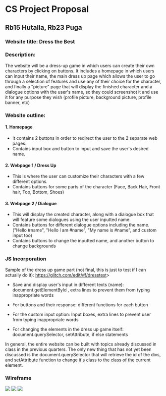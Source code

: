 # CS Project Proposal

## Rb15 Hutalla, Rb23 Puga

### Website title: Dress the Best

### Description:

The website will be a dress-up game in which users can create their own characters by clicking on buttons. It includes a homepage in which users can input their name, the main dress up page which allows the user to go through a selection of features and use any of their choice for the character, and finally a "picture" page that will display the finished character and a dialogue options with the user's name, so they could screenshot it and use it for any purpose they wish (profile picture, background picture, profile banner, etc)

### Website outline:

#### 1. Homepage

- It contains 2 buttons in order to redirect the user to the 2 separate web pages.
- Contains input box and button to input and save the user's desired name.

#### 2. Webpage 1 / Dress Up

- This is where the user can customize their characters with a few different options.
- Contains buttons for some parts of the character (Face, Back Hair, Front hair, Top, Bottom, Shoes)

#### 3. Webpage 2 / Dialogue

- This will display the created character, along with a dialogue box that will feature some dialogues using the user inputted name.
- Contains buttons for different dialogue options including the name. ("Hello #name", "Hello I am #name", "My name is #name", and custom input too)
- Contains buttons to change the inputted name, and another button to change backgrounds

### JS Incorporation

Sample of the dress up game part (not final, this is just to test if I can actually do it):
<https://glitch.com/edit/#!/dresstest>>
- Save and display user's input in different texts (name): document.getElementById
, extra lines to prevent them from typing inappropriate words
- For buttons and their response: different functions for each button

- For the custom input option: Input boxes, extra lines to prevent user from typing inappropriate words
- For changing the elements in the dress up game itself: document.querySelector, setAttribute, if else statements

In general, the entire website can be built with topics already discussed in class in the previous quarters. The only new thing that has not yet been discussed is the document.querySelector that will retrieve the id of the divs, and setAttribute function to change it's class to the class of the current element.

### Wireframe 

<img src="https://cdn.glitch.global/3b0c555a-66e1-432a-baca-4bf522e55a01/e65f8e56-54ce-49e1-969a-c3c76b1aa1b8.image.png?v=1731936781302">
<img src="https://cdn.glitch.global/3b0c555a-66e1-432a-baca-4bf522e55a01/551e04bb-7640-485b-845a-63e2fe549e4a.image.png?v=1731937111905">
<img src="https://cdn.glitch.global/3b0c555a-66e1-432a-baca-4bf522e55a01/900cf1da-81b1-44d0-b6d7-f5493905934a.image.png?v=1731937161229">